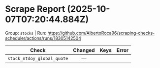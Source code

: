 # Scrape Report (2025-10-07T07:20:44.884Z)

Group: `stocks`  |  Run: https://github.com/AlbertoRoca96/scraping-checks-scheduler/actions/runs/18305142504

| Check | Changed | Keys | Error |
|---|:---:|:--|:--|
| `stock_ntdoy_global_quote` | — |  |  |
